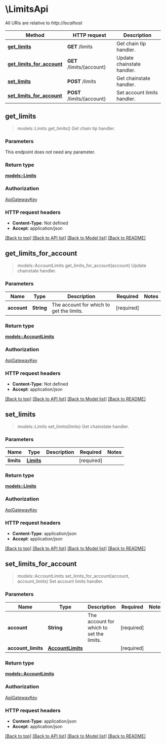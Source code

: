 # \LimitsApi

All URIs are relative to *http://localhost*

Method | HTTP request | Description
------------- | ------------- | -------------
[**get_limits**](LimitsApi.md#get_limits) | **GET** /limits | Get chain tip handler.
[**get_limits_for_account**](LimitsApi.md#get_limits_for_account) | **GET** /limits/{account} | Update chainstate handler.
[**set_limits**](LimitsApi.md#set_limits) | **POST** /limits | Get chainstate handler.
[**set_limits_for_account**](LimitsApi.md#set_limits_for_account) | **POST** /limits/{account} | Set account limits handler.



## get_limits

> models::Limits get_limits()
Get chain tip handler.

### Parameters

This endpoint does not need any parameter.

### Return type

[**models::Limits**](Limits.md)

### Authorization

[ApiGatewayKey](../README.md#ApiGatewayKey)

### HTTP request headers

- **Content-Type**: Not defined
- **Accept**: application/json

[[Back to top]](#) [[Back to API list]](../README.md#documentation-for-api-endpoints) [[Back to Model list]](../README.md#documentation-for-models) [[Back to README]](../README.md)


## get_limits_for_account

> models::AccountLimits get_limits_for_account(account)
Update chainstate handler.

### Parameters


Name | Type | Description  | Required | Notes
------------- | ------------- | ------------- | ------------- | -------------
**account** | **String** | The account for which to get the limits. | [required] |

### Return type

[**models::AccountLimits**](AccountLimits.md)

### Authorization

[ApiGatewayKey](../README.md#ApiGatewayKey)

### HTTP request headers

- **Content-Type**: Not defined
- **Accept**: application/json

[[Back to top]](#) [[Back to API list]](../README.md#documentation-for-api-endpoints) [[Back to Model list]](../README.md#documentation-for-models) [[Back to README]](../README.md)


## set_limits

> models::Limits set_limits(limits)
Get chainstate handler.

### Parameters


Name | Type | Description  | Required | Notes
------------- | ------------- | ------------- | ------------- | -------------
**limits** | [**Limits**](Limits.md) |  | [required] |

### Return type

[**models::Limits**](Limits.md)

### Authorization

[ApiGatewayKey](../README.md#ApiGatewayKey)

### HTTP request headers

- **Content-Type**: application/json
- **Accept**: application/json

[[Back to top]](#) [[Back to API list]](../README.md#documentation-for-api-endpoints) [[Back to Model list]](../README.md#documentation-for-models) [[Back to README]](../README.md)


## set_limits_for_account

> models::AccountLimits set_limits_for_account(account, account_limits)
Set account limits handler.

### Parameters


Name | Type | Description  | Required | Notes
------------- | ------------- | ------------- | ------------- | -------------
**account** | **String** | The account for which to set the limits. | [required] |
**account_limits** | [**AccountLimits**](AccountLimits.md) |  | [required] |

### Return type

[**models::AccountLimits**](AccountLimits.md)

### Authorization

[ApiGatewayKey](../README.md#ApiGatewayKey)

### HTTP request headers

- **Content-Type**: application/json
- **Accept**: application/json

[[Back to top]](#) [[Back to API list]](../README.md#documentation-for-api-endpoints) [[Back to Model list]](../README.md#documentation-for-models) [[Back to README]](../README.md)

